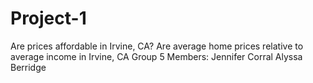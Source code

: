 # Project-1
Are prices affordable in Irvine, CA? Are average home prices relative to average income in Irvine, CA
Group 5 Members:
  Jennifer Corral
Alyssa Berridge 
